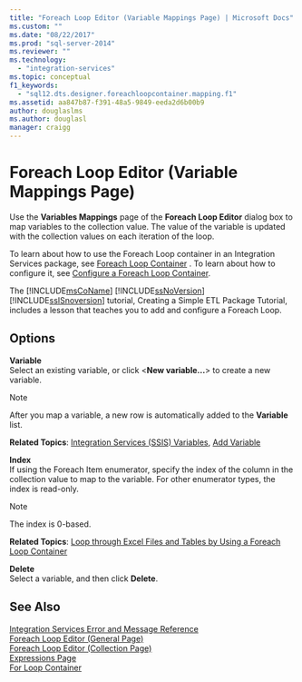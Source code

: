 ```yaml
---
title: "Foreach Loop Editor (Variable Mappings Page) | Microsoft Docs"
ms.custom: ""
ms.date: "08/22/2017"
ms.prod: "sql-server-2014"
ms.reviewer: ""
ms.technology: 
  - "integration-services"
ms.topic: conceptual
f1_keywords: 
  - "sql12.dts.designer.foreachloopcontainer.mapping.f1"
ms.assetid: aa847b87-f391-48a5-9849-eeda2d6b00b9
author: douglaslms
ms.author: douglasl
manager: craigg
---
```

# Foreach Loop Editor (Variable Mappings Page)
  Use the **Variables Mappings** page of the **Foreach Loop Editor** dialog box to map variables to the collection value. The value of the variable is updated with the collection values on each iteration of the loop.  
  
 To learn about how to use the Foreach Loop container in an Integration Services package,  see [Foreach Loop Container](control-flow/foreach-loop-container.md) . To learn about how to configure it, see [Configure a Foreach Loop Container](../../2014/integration-services/configure-a-foreach-loop-container.md).  
  
 The [!INCLUDE[msCoName](../includes/msconame-md.md)] [!INCLUDE[ssNoVersion](../includes/ssnoversion-md.md)] [!INCLUDE[ssISnoversion](../includes/ssisnoversion-md.md)] tutorial, Creating a Simple ETL Package Tutorial, includes a lesson that teaches you to add and configure a Foreach Loop.  
  
## Options  
 **Variable**  
 Select an existing variable, or click \<**New variable...**> to create a new variable.  
  
> [!NOTE]  
>  After you map a variable, a new row is automatically added to the **Variable** list.  
  
 **Related Topics**: [Integration Services &#40;SSIS&#41; Variables](integration-services-ssis-variables.md), [Add Variable](../../2014/integration-services/add-variable.md)  
  
 **Index**  
 If using the Foreach Item enumerator, specify the index of the column in the collection value to map to the variable. For other enumerator types, the index is read-only.  
  
> [!NOTE]  
>  The index is 0-based.  
  
 **Related Topics**: [Loop through Excel Files and Tables by Using a Foreach Loop Container](control-flow/loop-through-excel-files-and-tables-by-using-a-foreach-loop-container.md)  
  
 **Delete**  
 Select a variable, and then click **Delete**.  
  
## See Also  
 [Integration Services Error and Message Reference](../../2014/integration-services/integration-services-error-and-message-reference.md)   
 [Foreach Loop Editor &#40;General Page&#41;](general-page-of-integration-services-designers-options.md)   
 [Foreach Loop Editor &#40;Collection Page&#41;](../../2014/integration-services/foreach-loop-editor-collection-page.md)   
 [Expressions Page](expressions/expressions-page.md)   
 [For Loop Container](control-flow/for-loop-container.md)  
  
  
